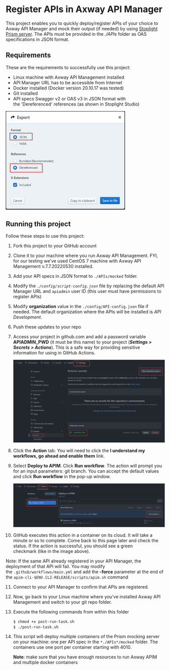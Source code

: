 # Register APIs in Axway API Manager

This project enables you to quickly deploy/register APIs of your choice to Axway API Manager and mock their output (if needed) by using [Stoplight Prism server](https://stoplight.io/open-source/prism). The APIs must be provided in the *./APIs* folder as OAS specifications in JSON format.

## Requirements

These are the requirements to successfully use this project:

- Linux machine with Axway API Management installed
- API Manager URL has to be accessible from Internet
- Docker installed (Docker version 20.10.17 was tested)
- Git installed
- API specs Swagger v2 or OAS v3 in JSON format with the 'Dereferenced' references (as shown in Stoplight Studio)

  

<img src="images/export-api.png" style="zoom:50%;" />

## Running this project

Follow these steps to use this project:

1. Fork this project to your GitHub account

2. Clone it to your machine where you run Axway API Management. FYI, for our testing we've used CentOS 7 machine with Axway API Management v.7.7.20220530 installed. 

3. Add your API specs in JSON format to `./APIs/mocked` folder. 

4. Modify the *`./config/script-config.json`* file by replacing the default API Manager URL and `apiadmin` user ID (this user must have permissions to register APIs)

5. Modify **organization** value in the `./config/API-config.json` file if needed. The default organization where the APIs will be installed is *API Development*.

6. Push these updates to your repo

7. Access your project in github.com and add a password variable **APIADMIN_PWD** (it must be this name) to your project (***Settings > Secrets > Actions***). This is a safe way for providing sensitive information for using in GitHub Actions.

   

   <img src="images/action-secret.png" style="zoom: 50%;" />

   

8. Click the **Action** tab. You will need to click the **I understand my workflows, go ahead and enable them** link. 

9. Select **Deploy to APIM**. Click **Run workflow**. The action will prompt you for an input parameters: git branch. You can accept the default values and click **Run workflow** in the pop-up window.

   

   <img src="images/run-action.png" style="zoom:50%;" />

   
   
   
   
10. GitHub executes this action in a container on its cloud. It will take a minute or so to complete. Come back to this page later and check the status. If the action is successful, you should see a green checkmark (like in the image above). 

   Note: If the same API already registered in your API Manager, the deployment of that API will fail. You may modify the `.github/workflows/main.yml` and add the **-force** parameter at the end of the `apim-cli-$ENV.CLI-RELEASE/scripts/apim.sh` command

11. Connect to your API Manager to confirm that APIs are registered.

12. Now, go back to your Linux machine where you've installed Axway API Management and switch to your git repo folder.

13. Execute the following commands from within this folder

    ```bash
    $ chmod +x post-run-task.sh
    $ ./post-run-task.sh
    ```

    

14. This script will deploy multiple containers of the Prism mocking server on your machine: one per API spec in the `*./APIs*/mocked` folder. The containers use one port per container starting with 4010.

    **Note**: make sure that you have enough resources to run Axway APIM and multiple docker containers
